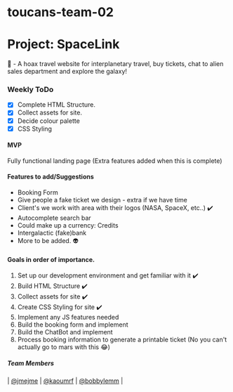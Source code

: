 # toucans-team-02


# Project: SpaceLink

:rocket: - A hoax travel website for interplanetary travel, buy tickets, chat to alien sales department and explore the galaxy!

### Weekly ToDo

- [x] Complete HTML Structure.
- [x] Collect assets for site.
- [x] Decide colour palette 
- [x] CSS Styling

#### MVP

Fully functional landing page
(Extra features added when this is complete)

#### Features to add/Suggestions

- Booking Form 
- Give people a fake ticket we design - extra if we have time
- Client's we work with area with their logos (NASA, SpaceX, etc..) :heavy_check_mark:
- Autocomplete search bar
- Could make up a currency: Credits
- Intergalactic (fake)bank
- More to be added. :alien:


#### Goals in order of importance.

1. Set up our development environment and get familiar with it :heavy_check_mark: 
2. Build HTML Structure :heavy_check_mark:
3. Collect assets for site :heavy_check_mark:
4. Create CSS Styling for site :heavy_check_mark:
5. Implement any JS features needed
6. Build the booking form and implement
7. Build the ChatBot and implement
8. Process booking information to generate a printable ticket (No you can't actually go to mars with this :joy:) 

##### Team Members

| [@jmejme](https://github.com/jmejme) | [@kaoumrf](https://github.com/kaoumrf) | [@bobbylemm](https://github.com/bobbylemm) |